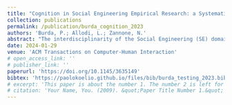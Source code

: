 ```yaml
---
title: "Cognition in Social Engineering Empirical Research: a Systematic Literature Review"
collection: publications
permalink: /publication/burda_cognition_2023
authors: 'Burda, P.; Allodi, L.; Zannone, N.'
abstract: "The interdisciplinarity of the Social Engineering (SE) domain creates crucial challenges for the development and advancement of empirical SE research, making it particularly difficult to identify the space of open research questions that can be addressed empirically. This space encompasses questions on attack conditions, employed experimental methods, and interactions with underlying cognitive aspects. As a consequence, much potential in the breadth of existing empirical SE research and in its mapping to the actual cognitive processes it aims to measure is left untapped. In this work, we carry out a systematic review of 169 articles investigating overall 735 hypotheses in the field of empirical SE research, focusing on experimental characteristics and core cognitive features from both attacker and target perspectives. Our study reveals that experiments only partially reproduce real attacks and that the exploitable SE attack surface appears much larger than the coverage provided by the current body of research. Factors such as targets’ context and cognitive processes are often ignored or not explicitly considered in experimental designs. Similarly, the effects of different pretexts and varied targetization levels are overall marginally investigated. Our findings on current SE research dynamics provide insights on methodological shortcomings and help identify supplementary techniques that can open promising future research directions."
date: 2024-01-29
venue: 'ACM Transactions on Computer-Human Interaction'
# open_access_link: ''
# publisher_link: ''
paperurl: 'https://doi.org/10.1145/3635149'
bibtex:	'https://paolokoelio.github.io/files/bib/burda_testing_2023.bib'
# excerpt: 'This paper is about the number 1. The number 2 is left for future work.'
# citation: 'Your Name, You. (2009). &quot;Paper Title Number 1.&quot; <i>Journal 1</i>. 1(1).'
---
```

